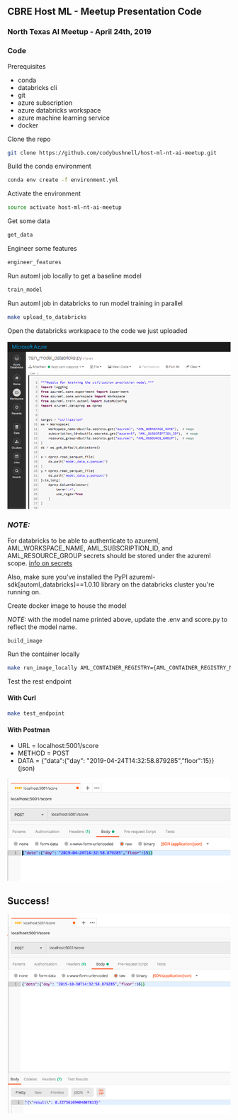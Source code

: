 ## CBRE Host ML - Meetup Presentation Code
### North Texas AI Meetup - April 24th, 2019

### Code

Prerequisites

* conda
* databricks cli
* git
* azure subscription
* azure databricks workspace
* azure machine learning service
* docker

Clone the repo
```bash
git clone https://github.com/codybushnell/host-ml-nt-ai-meetup.git
```

Build the conda environment

```bash
conda env create -f environment.yml
```

Activate the environment

```bash
source activate host-ml-nt-ai-meetup
```

Get some data

```bash
get_data
```

Engineer some features

```bash
engineer_features
```

Run automl job locally to get a baseline model

```bash
train_model
```

Run automl job in databricks to run model training in parallel

```bash
make upload_to_databricks
```

Open the databricks workspace to the code we just uploaded

![databricks-screenshot](img/databricks_notebook.png)

### *NOTE:*
For databricks to be able to authenticate to azureml, AML_WORKSPACE_NAME, AML_SUBSCRIPTION_ID, and AML_RESOURCE_GROUP secrets should be stored under the azureml scope. [info on secrets](https://docs.azuredatabricks.net/user-guide/secrets/index.html)

Also, make sure you've installed the PyPI azureml-sdk[automl_databricks]==1.0.10 library on the databricks cluster you're running on.

Create docker image to house the model

*NOTE:* with the model name printed above, update the .env and score.py to reflect the model name.

```bash
build_image
```

Run the container locally

```bash
make run_image_locally AML_CONTAINER_REGISTRY={AML_CONTAINER_REGISTRY_NAME}
```

Test the rest endpoint

#### With Curl
```bash
make test_endpoint
```

#### With Postman
* URL = localhost:5001/score
* METHOD = POST
* DATA = {"data":{"day": "2019-04-24T14:32:58.879285","floor":15}} (json)

![postman-screenshot](img/postman.png)

## Success!
![postman-success-screenshot](img/postman-success.png)